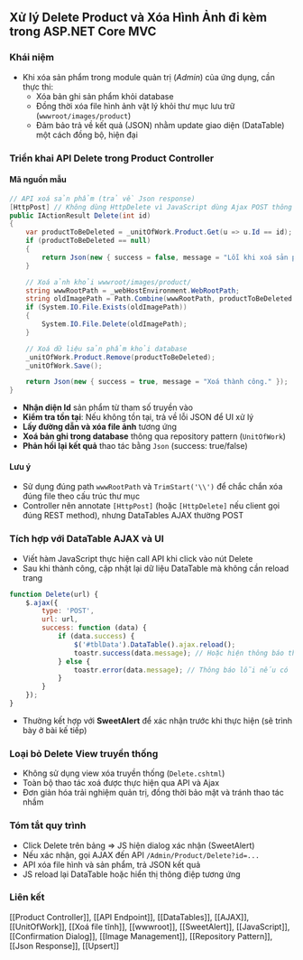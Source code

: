 ## Xử lý Delete Product và Xóa Hình Ảnh đi kèm trong ASP.NET Core MVC

### Khái niệm

- Khi xóa sản phẩm trong module quản trị (*Admin*) của ứng dụng, cần thực thi:
    - Xóa bản ghi sản phẩm khỏi database
    - Đồng thời xóa file hình ảnh vật lý khỏi thư mục lưu trữ (`wwwroot/images/product`)
    - Đảm bảo trả về kết quả (JSON) nhằm update giao diện (DataTable) một cách đồng bộ, hiện đại


### Triển khai API Delete trong Product Controller

#### Mã nguồn mẫu

```csharp
// API xoá sản phẩm (trả về Json response)
[HttpPost] // Không dùng HttpDelete vì JavaScript dùng Ajax POST thông thường
public IActionResult Delete(int id)
{
    var productToBeDeleted = _unitOfWork.Product.Get(u => u.Id == id);
    if (productToBeDeleted == null)
    {
        return Json(new { success = false, message = "Lỗi khi xoá sản phẩm." });
    }

    // Xoá ảnh khỏi wwwroot/images/product/
    string wwwRootPath = _webHostEnvironment.WebRootPath;
    string oldImagePath = Path.Combine(wwwRootPath, productToBeDeleted.ImageURL.TrimStart('\\'));
    if (System.IO.File.Exists(oldImagePath))
    {
        System.IO.File.Delete(oldImagePath);
    }

    // Xoá dữ liệu sản phẩm khỏi database
    _unitOfWork.Product.Remove(productToBeDeleted);
    _unitOfWork.Save();

    return Json(new { success = true, message = "Xoá thành công." });
}
```

- **Nhận diện Id** sản phẩm từ tham số truyền vào
- **Kiểm tra tồn tại**: Nếu không tồn tại, trả về lỗi JSON để UI xử lý
- **Lấy đường dẫn và xóa file ảnh** tương ứng
- **Xoá bản ghi trong database** thông qua repository pattern (`UnitOfWork`)
- **Phản hồi lại kết quả** thao tác bằng `Json` (success: true/false)


#### Lưu ý

- Sử dụng đúng path `wwwRootPath` và `TrimStart('\\')` để chắc chắn xóa đúng file theo cấu trúc thư mục
- Controller nên annotate `[HttpPost]` (hoặc `[HttpDelete]` nếu client gọi đúng REST method), nhưng DataTables AJAX thường POST


### Tích hợp với DataTable AJAX và UI

- Viết hàm JavaScript thực hiện call API khi click vào nút Delete
- Sau khi thành công, cập nhật lại dữ liệu DataTable mà không cần reload trang

```javascript
function Delete(url) {
    $.ajax({
        type: 'POST',
        url: url,
        success: function (data) {
            if (data.success) {
                $('#tblData').DataTable().ajax.reload();
                toastr.success(data.message); // Hoặc hiện thông báo thành công
            } else {
                toastr.error(data.message); // Thông báo lỗi nếu có
            }
        }
    });
}
```

- Thường kết hợp với **SweetAlert** để xác nhận trước khi thực hiện (sẽ trình bày ở bài kế tiếp)


### Loại bỏ Delete View truyền thống

- Không sử dụng view xóa truyền thống (`Delete.cshtml`)
- Toàn bộ thao tác xoá được thực hiện qua API và Ajax
- Đơn giản hóa trải nghiệm quản trị, đồng thời bảo mật và tránh thao tác nhầm


### Tóm tắt quy trình

- Click Delete trên bảng ⇒ JS hiện dialog xác nhận (SweetAlert)
- Nếu xác nhận, gọi AJAX đến API `/Admin/Product/Delete?id=...`
- API xóa file hình và sản phẩm, trả JSON kết quả
- JS reload lại DataTable hoặc hiển thị thông điệp tương ứng


### Liên kết

[[Product Controller]], [[API Endpoint]], [[DataTables]], [[AJAX]], [[UnitOfWork]], [[Xoá file tĩnh]], [[wwwroot]], [[SweetAlert]], [[JavaScript]], [[Confirmation Dialog]], [[Image Management]], [[Repository Pattern]], [[Json Response]], [[Upsert]]

